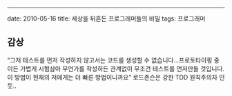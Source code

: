 ---
date: 2010-05-16
title: 세상을 뒤흔든 프로그래머들의 비밀
tags: 프로그래머

## 감상
“그저 테스트를 먼저 작성하지 않고서는 코드를 생성할 수 없습니다…프로토타이핑 중이든 가볍게 시험삼아 무언가를 작성하든 관계없이 무조건 테스트를 먼저만들 것입니다. 이 방법이 현재의 저에게는 더 빠른 방법이니까요” 로드존슨은 강한 TDD 원칙주의자 인듯..
